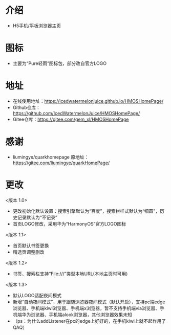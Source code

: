 # 介绍
* H5手机/平板浏览器主页
# 图标
* 主要为“Pure轻雨”图标包，部分改自官方LOGO
# 地址
* 在线使用地址：https://icedwatermelonjuice.github.io/HMOSHomePage/
* Github仓库：https://github.com/IcedWatermelonJuice/HMOSHomePage/
* Gitee仓库：https://gitee.com/gem_xl/HMOSHomePage
# 感谢
* liumingye/quarkhomepage 原地址：https://gitee.com/liumingye/quarkHomePage/
# 更改
<版本 1.0>
* 更改初始化默认设置：搜索引擎默认为“百度”，搜索栏样式默认为“细圆”，历史记录默认为“不记录”
* 首页LOGO修改，采用华为“HarmonyOS”官方LOGO图标

<版本 1.1>
* 首页默认书签更换
* 精选页调整删改

<版本 1.2>
* 书签、搜索栏支持“File:///”类型本地URL(本地主页时可用)

<版本 1.3>
* 默认LOGO适配夜间模式
* 新增“自动夜间模式”，用于跟随浏览器夜间模式（默认开启），支持pc端edge浏览器、手机端kiwi浏览器、手机端x浏览器，暂不支持手机端via浏览器、手机端华为浏览器、手机端alook浏览器，其他浏览器效果未知
* （ps：为什么addListener在pc的edge上好好的，在手机kiwi上就不起作用了QAQ）
